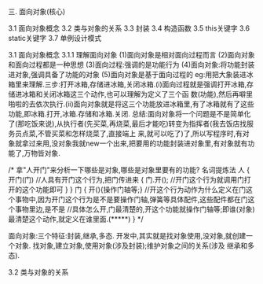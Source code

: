 三. 面向对象(核心)

 3.1 面向对象概念
 3.2 类与对象的关系
 3.3 封装
 3.4 构造函数
 3.5 this关键字
 3.6 static关键字
 3.7 单例设计模式
  
  3.1 面向对象概念
   3.1.1 理解面向对象
    (1)面向对象是相对面向过程而言
    (2)面向对象和面向过程都是一种思想
    (3)面向过程:强调的是功能行为
    (4)面向对象:将功能封装进对象,强调具备了功能的对象
    (5)面向对象是基于面向过程的
  eg:用把大象装进冰箱里来理解.三步:打开冰箱,存储进冰箱,关闭冰箱.(i)面向过程就是强调打开冰箱,存储进冰箱和关闭冰箱这三个动作,也可以理解为定义了三个函      数(功能),然后再噼里啪啦的去依次执行.(ii)面向对象就是将这三个功能放进冰箱里,有了冰箱就有了这些功能,即冰箱.打开,冰箱.存储和冰箱.关闭.
  总结:面向对象将一个问题是不是简单化了(那吃饭来说),从执行者(先买菜,再烧菜,最后才能吃)转变为指挥者(我去饭店找服务员点菜,不管买菜和怎样烧菜了,直接端上     来,就可以吃了)了,所以写程序时,有对象就拿过来用,没对象我就new一个出来,把要用的功能封装进对象里,有对象就有功能了,万物皆对象.
  
  /*
  拿"人开门"来分析一下哪些是对象,哪些是对象里要有的功能?  名词提炼法
    人
    {
      开门(门)   //人具有开门这个行为,把门传进来
      {
        门.开();  //开门这个行为就调用门打开的这个功能即可 
      }
        }
    门
    {
      开(){操作门轴等;}  //开这个行为动作为什么定义在门这个事物中,因为开门这个行为是不是要操作门轴,弹簧等具体配件,这些配件都在门这个事物里边,是不是
                        //具体怎么开,门最清楚的,开这个功能就操作门轴等;即谁(对象)最清楚这个动作,就定义在谁里面.(*****)
    }
  */
  
   面向对象:三个特征:封装,继承,多态.  开发中,其实就是找对象使用,没对象,就创建一个对象.  找对象,建立对象,使用对象(涉及封装);维护对象之间的关系(涉及            继承和多态).
  
  3.2 类与对象的关系
  
  
   
  
  
  
  
  
  
  
  




